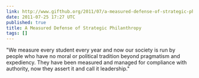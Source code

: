 ```yaml
---
link: http://www.gifthub.org/2011/07/a-measured-defense-of-strategic-philanthropy.html
date: 2011-07-25 17:27 UTC
published: true
title: A Measured Defense of Strategic Philanthropy
tags: []
---
```


"We measure every student every year and now our society is run by people who have no moral or political tradition beyond pragmatism and expediency. They have been measured and managed for compliance with authority, now they assert it and call it leadership."
